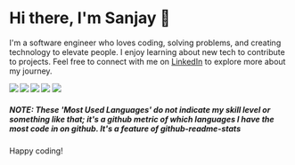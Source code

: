 # Hi there, I'm Sanjay 👋

I'm a software engineer who loves coding, solving problems, and creating technology to elevate people. I enjoy learning about new tech to contribute to projects. Feel free to connect with me on [LinkedIn](https://www.linkedin.com/in/itzsanjay/) to explore more about my journey.

<img align="left" src="https://github-readme-stats.vercel.app/api?username=itz-sanjay&show_icons=true&theme=radical" />

<img src="https://github-readme-stats.vercel.app/api/top-langs/?username=itz-sanjay&layout=compact" />

<img align="left" src="https://img.shields.io/badge/python-3670A0?style=for-the-badge&logo=python&logoColor=ffdd54" />
<img align="left" src="https://img.shields.io/badge/ruby-%23CC342D.svg?style=for-the-badge&logo=ruby&logoColor=white" />
<img src="https://img.shields.io/badge/java-%23ED8B00.svg?style=for-the-badge&logo=openjdk&logoColor=white" />

<h5>
<i>
NOTE: These 'Most Used Languages' do not indicate my skill level or something like that; it's a github metric of which languages I have the most code in on github. It's a feature of github-readme-stats
</i>
</h5>

Happy coding!
